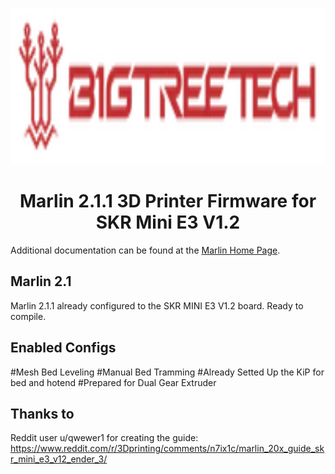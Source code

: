 <p align="center"><img src="bttlogo.jpg" height="250" alt="Bigtreetech's logo" /></p>

<h1 align="center">Marlin 2.1.1 3D Printer Firmware for SKR Mini E3 V1.2</h1>

Additional documentation can be found at the [Marlin Home Page](https://marlinfw.org/).

## Marlin 2.1

Marlin 2.1.1 already configured to the SKR MINI E3 V1.2 board. Ready to compile.

## Enabled Configs

#Mesh Bed Leveling
#Manual Bed Tramming
#Already Setted Up the KiP for bed and hotend
#Prepared for Dual Gear Extruder

## Thanks to

Reddit user u/qwewer1 for creating the guide: https://www.reddit.com/r/3Dprinting/comments/n7ix1c/marlin_20x_guide_skr_mini_e3_v12_ender_3/
